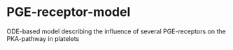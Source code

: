 # PGE-receptor-model
ODE-based model describing the influence of several PGE-receptors on the PKA-pathway in platelets

